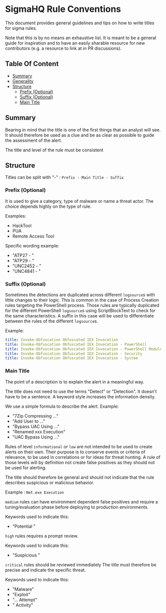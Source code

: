 # SigmaHQ Rule Conventions <!-- omit in toc -->

This document provides general guidelines and tips on how to write titles for sigma rules.

Note that this is by no means an exhaustive list. It is meant to be a general guide for inspiration and to have an easily sharable resource for new contributors (e.g. a resource to link at in PR discussions).

## Table Of Content <!-- omit in toc -->

- [Summary](#summary)
- [Generality](#generality)
- [Structure](#structure)
  - [Prefix (Optional)](#prefix-optional)
  - [Suffix (Optional)](#suffix-optional)
  - [Main Title](#main-title)

## Summary

Bearing in mind that the title is one of the first things that an analyst will see. It should therefore be used as a clue and be as clear as possible to guide the assessment of the alert.

The title and level of the rule must be consistent

## Structure

Titles can be split with "-" : `Prefix - Main Title - Suffix`

### Prefix (Optional)

It is used to give a category, type of malware or name a threat actor. The choice depends highly on the type of rule.

Examples:

- HackTool
- PUA
- Remote Access Tool

Specific wording example:

- "ATP27 - "
- "ATP29 - "
- "UNC2452 - "
- "UNC4841 - "

### Suffix (Optional)

Sometimes the detections are duplicated across different `logsource`s with little changes to their logic. This is common in the case of Process Creation rules targeting the PowerShell process. Those rules are typically duplicated for the different PowerShell `logsource`s using ScriptBlockText to check for the same characteristics. A suffix in this case will be used to differentiate between the rules of the different `logsource`s.

Example:

```yaml
title: Invoke-Obfuscation Obfuscated IEX Invocation
title: Invoke-Obfuscation Obfuscated IEX Invocation - PowerShell
title: Invoke-Obfuscation Obfuscated IEX Invocation - PowerShell Module
title: Invoke-Obfuscation Obfuscated IEX Invocation - Security
title: Invoke-Obfuscation Obfuscated IEX Invocation - System
```

### Main Title

The point of a description is to explain the alert in a meaningful way.

The title does not need to use the terms "Detect" or "Detection". It doesn't have to be a sentence. A keyword style increases the information density.

We use a simple formula to describe the alert.
Example:

- "7Zip Compressing ..."
- "Add User to ..."
- "Bypass UAC Using ..."
- "Renamed xxx Execution"
- "UAC Bypass Using ..."

Rules of level `informational` or `low` are not intended to be used to create alerts on their own. Their purpose is to conserve events or criteria of relevance, to be used in correlations or for ideas for threat hunting. A rule of those levels will by definition not create false positives as they should not be used for alerting.

The title should therefore be general and should not indicate that the rule describes suspicious or malicious behavior.

Example : `Net.exe Execution`

`medium` rules can have environment dependent false positives and require a tuning/evaluation phase before deploying to production environments.

Keywords used to indicate this:

- "Potential "

`high` rules requires a prompt review.

Keywords used to indicate this:

- "Suspicious "

`critical` rules should be reviewed immediately
The title must therefore be precise and indicate the specific threat.

Keywords used to indicate this:

- "Malware"
- "Exploit"
- "... Attempt"
- "<Threat Actor> Activity"
